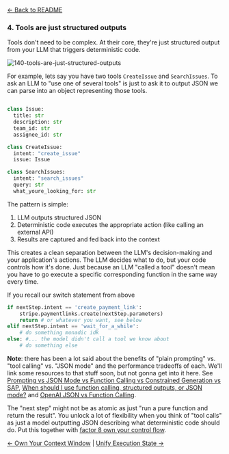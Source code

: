 [← Back to README](https://github.com/humanlayer/12-factor-agents/blob/main/README.md)

### 4. Tools are just structured outputs

Tools don't need to be complex. At their core, they're just structured output from your LLM that triggers deterministic code.

![140-tools-are-just-structured-outputs](https://github.com/humanlayer/12-factor-agents/blob/main/img/140-tools-are-just-structured-outputs.png)

For example, lets say you have two tools `CreateIssue` and `SearchIssues`. To ask an LLM to "use one of several tools" is just to ask it to output JSON we can parse into an object representing those tools.

```python

class Issue:
  title: str
  description: str
  team_id: str
  assignee_id: str

class CreateIssue:
  intent: "create_issue"
  issue: Issue

class SearchIssues:
  intent: "search_issues"
  query: str
  what_youre_looking_for: str
```

The pattern is simple:
1. LLM outputs structured JSON
3. Deterministic code executes the appropriate action (like calling an external API)
4. Results are captured and fed back into the context

This creates a clean separation between the LLM's decision-making and your application's actions. The LLM decides what to do, but your code controls how it's done. Just because an LLM "called a tool" doesn't mean you have to go execute a specific corresponding function in the same way every time.

If you recall our switch statement from above

```python
if nextStep.intent == 'create_payment_link':
    stripe.paymentlinks.create(nextStep.parameters)
    return # or whatever you want, see below
elif nextStep.intent == 'wait_for_a_while': 
    # do something monadic idk
else: #... the model didn't call a tool we know about
    # do something else
```

**Note**: there has been a lot said about the benefits of "plain prompting" vs. "tool calling" vs. "JSON mode" and the performance tradeoffs of each. We'll link some resources to that stuff soon, but not gonna get into it here. See [Prompting vs JSON Mode vs Function Calling vs Constrained Generation vs SAP](https://www.boundaryml.com/blog/schema-aligned-parsing), [When should I use function calling, structured outputs, or JSON mode?](https://www.vellum.ai/blog/when-should-i-use-function-calling-structured-outputs-or-json-mode#:~:text=We%20don%27t%20recommend%20using%20JSON,always%20use%20Structured%20Outputs%20instead) and [OpenAI JSON vs Function Calling](https://docs.llamaindex.ai/en/stable/examples/llm/openai_json_vs_function_calling/).

The "next step" might not be as atomic as just "run a pure function and return the result". You unlock a lot of flexibility when you think of "tool calls" as just a model outputting JSON describing what deterministic code should do. Put this together with [factor 8 own your control flow](https://github.com/humanlayer/12-factor-agents/blob/main/content/factor-8-own-your-control-flow.md).

[← Own Your Context Window](./factor-3-own-your-context-window.md) | [Unify Execution State →](./factor-5-unify-execution-state.md)
